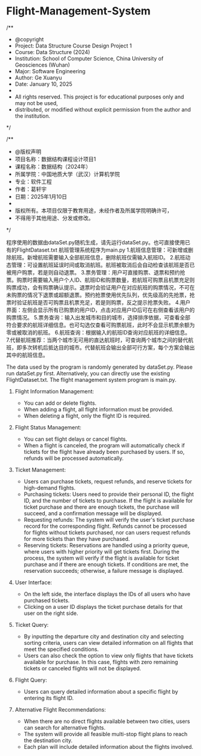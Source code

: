 # Flight-Management-System
/**
 * @copyright
 * Project: Data Structure Course Design Project 1
 * Course: Data Structure (2024)
 * Institution: School of Computer Science, China University of Geosciences (Wuhan)
 * Major: Software Engineering
 * Author: Ge Xuanyu
 * Date: January 10, 2025
 * 
 * All rights reserved. This project is for educational purposes only and may not be used, 
 * distributed, or modified without explicit permission from the author and the institution.

 */

 /**
 * @版权声明
 * 项目名称：数据结构课程设计项目1
 * 课程名称：数据结构（2024年）
 * 所属学院：中国地质大学（武汉）计算机学院
 * 专业：软件工程
 * 作者：葛轩宇
 * 日期：2025年1月10日
 * 
 * 版权所有。本项目仅限于教育用途，未经作者及所属学院明确许可，
 * 不得用于其他用途、分发或修改。

 */

程序使用的数据由dataSet.py随机生成，请先运行dataSet.py。也可直接使用已有的FlightDataset.txt
航班管理系统程序为main.py
1.航班信息管理：可新增或删除航班。新增航班需要输入全部航班信息，删除航班仅需输入航班ID。
2.航班动态管理：可设置航班延误时间或取消航班。航班被取消后会自动检查该航班是否已被用户购票，若是则自动退票。
3.票务管理：用户可直接购票、退票和预约抢票。购票时需要输入用户个人ID、航班ID和购票数量，若航班可购票且机票充足则购票成功，会有购票确认提示。退票时会验证用户在对应航班的购票情况，不可在未购票的情况下退票或超额退票。预约抢票使用优先队列，优先级高的先抢票，抢票时验证航班是否可购票且机票充足，若是则购票，反之提示抢票失败。
4.用户界面：左侧会显示所有已购票的用户ID，点击对应用户ID后可在右侧查看该用户的购票情况。
5.票务查询：输入出发城市和目的城市，选择排序依据，可查看全部符合要求的航班详细信息。也可勾选仅查看可购票航班，此时不会显示机票余额为零或被取消的航班。
6.航班查询：根据输入的航班ID查询对应航班的详细信息。
7.代替航班推荐：当两个城市无可用的直达航班时，可查询两个城市之间的替代航班，即多次转机后抵达目的城市。代替航班会输出全部可行方案，每个方案会输出其中的航班信息。

 The data used by the program is randomly generated by dataSet.py. Please run dataSet.py first. Alternatively, you can directly use the existing FlightDataset.txt.
The flight management system program is main.py.

1. Flight Information Management:
   - You can add or delete flights.
   - When adding a flight, all flight information must be provided.
   - When deleting a flight, only the flight ID is required.

2. Flight Status Management:
   - You can set flight delays or cancel flights.
   - When a flight is canceled, the program will automatically check if tickets for the flight have already been purchased by users. If so, refunds will be processed automatically.

3. Ticket Management:
   - Users can purchase tickets, request refunds, and reserve tickets for high-demand flights.
   - Purchasing tickets: Users need to provide their personal ID, the flight ID, and the number of tickets to purchase. If the flight is available for ticket purchase and there are enough tickets, the purchase will succeed, and a confirmation message will be displayed.
   - Requesting refunds: The system will verify the user's ticket purchase record for the corresponding flight. Refunds cannot be processed for flights without tickets purchased, nor can users request refunds for more tickets than they have purchased.
   - Reserving tickets: Reservations are handled using a priority queue, where users with higher priority will get tickets first. During the process, the system will verify if the flight is available for ticket purchase and if there are enough tickets. If conditions are met, the reservation succeeds; otherwise, a failure message is displayed.

4. User Interface:
   - On the left side, the interface displays the IDs of all users who have purchased tickets.
   - Clicking on a user ID displays the ticket purchase details for that user on the right side.

5. Ticket Query:
   - By inputting the departure city and destination city and selecting sorting criteria, users can view detailed information on all flights that meet the specified conditions.
   - Users can also check the option to view only flights that have tickets available for purchase. In this case, flights with zero remaining tickets or canceled flights will not be displayed.

6. Flight Query:
   - Users can query detailed information about a specific flight by entering its flight ID.

7. Alternative Flight Recommendations:
   - When there are no direct flights available between two cities, users can search for alternative flights.
   - The system will provide all feasible multi-stop flight plans to reach the destination city.
   - Each plan will include detailed information about the flights involved.
